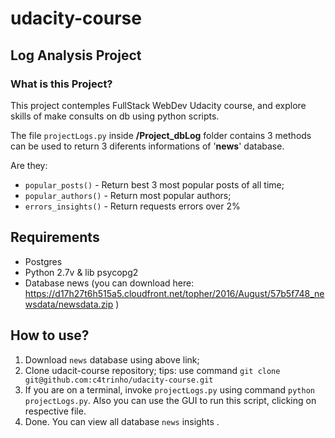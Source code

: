 # udacity-course
## Log Analysis Project
### What is this Project?
This project contemples FullStack WebDev Udacity course, and explore skills of make consults on db using python scripts. 

The file `projectLogs.py` 
inside **/Project_dbLog** folder contains 3 methods can be used to return 3 diferents informations of '**news**' database. 

Are they: 
+ `popular_posts()` - Return best 3 most popular posts of all time; 
+ `popular_authors()` - Return most popular authors; 
+ `errors_insights()` - Return requests errors over 2%

## Requirements
+ Postgres
+ Python 2.7v & lib psycopg2
+ Database news (you can download here: https://d17h27t6h515a5.cloudfront.net/topher/2016/August/57b5f748_newsdata/newsdata.zip )

## How to use?

1. Download `news` database using above link;
2. Clone udacit-course repository; tips: use command `git clone git@github.com:c4trinho/udacity-course.git`
3. If you are on a terminal, invoke `projectLogs.py` using command `python projectLogs.py`.
Also you can use the GUI to run this script, clicking on respective file.
4. Done. You can view all database `news` insights .
